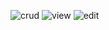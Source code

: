 
![crud](https://user-images.githubusercontent.com/84832101/175818834-e9f12e36-d09c-45ce-80df-9558cc5565cc.png)
![view](https://user-images.githubusercontent.com/84832101/175818966-a3f9b002-49d5-4a54-936d-717fa7347e46.png)
![edit](https://user-images.githubusercontent.com/84832101/175818975-9c3c9f9c-0c05-491f-b914-6075bfc6a760.png)
